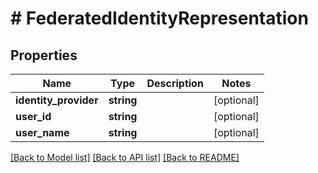 # # FederatedIdentityRepresentation

## Properties

Name | Type | Description | Notes
------------ | ------------- | ------------- | -------------
**identity_provider** | **string** |  | [optional]
**user_id** | **string** |  | [optional]
**user_name** | **string** |  | [optional]

[[Back to Model list]](../../README.md#models) [[Back to API list]](../../README.md#endpoints) [[Back to README]](../../README.md)
